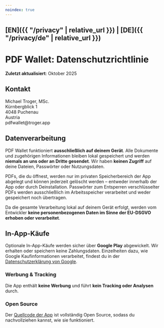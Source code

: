 ```yaml
---
noindex: true
---
```


## [EN]({{ "/privacy" | relative_url }}) | [DE]({{ "/privacy/de" | relative_url }})

# PDF Wallet: Datenschutzrichtlinie

**Zuletzt aktualisiert**: Oktober 2025

## Kontakt

Michael Troger, MSc.  
Kürnbergblick 1  
4048 Puchenau  
Austria  
&#112;&#100;&#102;&#119;&#97;&#108;&#108;&#101;&#116;&#64;&#116;&#114;&#111;&#103;&#101;&#114;&#46;&#97;&#112;&#112;

## Datenverarbeitung

PDF Wallet funktioniert **ausschließlich auf deinem Gerät**.
Alle Dokumente und zugehörigen Informationen bleiben lokal gespeichert und werden **niemals an uns oder an Dritte gesendet**.
Wir haben **keinen Zugriff** auf deine Dateien, Passwörter oder Nutzungsdaten.

PDFs, die du öffnest, werden nur im privaten Speicherbereich der App abgelegt und können jederzeit gelöscht werden – entweder innerhalb der App oder durch Deinstallation.
Passwörter zum Entsperren verschlüsselter PDFs werden ausschließlich im Arbeitsspeicher verarbeitet und weder gespeichert noch übertragen.

Da die gesamte Verarbeitung lokal auf deinem Gerät erfolgt, werden vom Entwickler **keine personenbezogenen Daten im Sinne der EU-DSGVO erhoben oder verarbeitet**.

## In-App-Käufe

Optionale In-App-Käufe werden sicher über **Google Play** abgewickelt.
Wir erhalten oder speichern keine Zahlungsdaten.
Einzelheiten dazu, wie Google Kaufinformationen verarbeitet, findest du in der [Datenschutzerklärung von Google](https://policies.google.com/privacy).

### Werbung & Tracking

Die App enthält **keine Werbung** und führt **kein Tracking oder Analysen** durch.

### Open Source

Der [Quellcode der App](https://github.com/michaeltroger/pdfwallet-android) ist vollständig Open Source, sodass du nachvollziehen kannst, wie sie funktioniert.